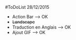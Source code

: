 #ToDoList 28/12/2015
- Action Bar --> OK
- ~~Landscape~~
- Traduction en Anglais --> OK
- Ajout GIF --> OK
